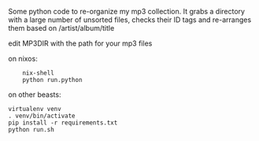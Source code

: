 Some python code to re-organize my mp3 collection.
It grabs a directory with a large number of unsorted files, 
checks their ID tags and re-arranges them based on /artist/album/title


edit MP3DIR with the path for your mp3 files


on nixos:

```
    nix-shell
    python run.python
```

on other beasts:

```
virtualenv venv
. venv/bin/activate
pip install -r requirements.txt
python run.sh
```
